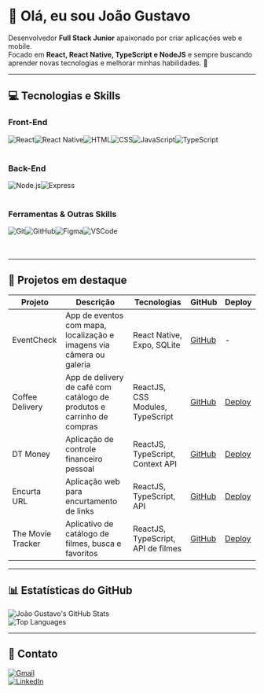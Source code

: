 # 👋 Olá, eu sou João Gustavo

Desenvolvedor **Full Stack Junior** apaixonado por criar aplicações web e mobile.  
Focado em **React, React Native, TypeScript e NodeJS** e sempre buscando aprender novas tecnologias e melhorar minhas habilidades. 🚀

---

## 💻 Tecnologias e Skills

### Front-End
<img alt="React" src="https://img.shields.io/badge/react-%2320232a.svg?style=for-the-badge&logo=react&logoColor=%2361DAFB"/><img alt="React Native" src="https://img.shields.io/badge/react_native-%2320232a.svg?style=for-the-badge&logo=react&logoColor=%2361DAFB"/><img alt="HTML" src="https://img.shields.io/badge/HTML-239120?style=for-the-badge&logo=html5&logoColor=white"/><img alt="CSS" src="https://img.shields.io/badge/CSS3-1572B6?style=for-the-badge&logo=css3&logoColor=white"/><img alt="JavaScript" src="https://img.shields.io/badge/JavaScript-F7DF1E?style=for-the-badge&logo=javascript&logoColor=black"/><img alt="TypeScript" src="https://img.shields.io/badge/TypeScript-%23007ACC.svg?style=for-the-badge&logo=typescript&logoColor=white"/>
<br><br>

### Back-End
<img alt="Node.js" src="https://img.shields.io/badge/Node.js-339933?style=for-the-badge&logo=node.js&logoColor=white"/><img alt="Express" src="https://img.shields.io/badge/Express.js-%23404d59.svg?style=for-the-badge"/>
<br><br>

### Ferramentas & Outras Skills
<img alt="Git" src="https://img.shields.io/badge/Git-F05032?style=for-the-badge&logo=git&logoColor=white"/><img alt="GitHub" src="https://img.shields.io/badge/GitHub-181717?style=for-the-badge&logo=github&logoColor=white"/><img alt="Figma" src="https://img.shields.io/badge/Figma-F24E1E?style=for-the-badge&logo=figma&logoColor=white"/><img alt="VSCode" src="https://img.shields.io/badge/VSCode-007ACC?style=for-the-badge&logo=visual-studio-code&logoColor=white"/>
<br><br><br>

---

## 🚀 Projetos em destaque

| Projeto | Descrição | Tecnologias | GitHub | Deploy |
|---------|-----------|-------------|--------|--------|
| EventCheck | App de eventos com mapa, localização e imagens via câmera ou galeria | React Native, Expo, SQLite | [GitHub](https://github.com/gustavocanepa10/EventCheck) | - |
| Coffee Delivery | App de delivery de café com catálogo de produtos e carrinho de compras | ReactJS, CSS Modules, TypeScript | [GitHub](https://github.com/gustavocanepa10/coffee-delivery) | [Deploy](https://coffee-delivery-pi-cyan.vercel.app/) |
| DT Money | Aplicação de controle financeiro pessoal | ReactJS, TypeScript, Context API | [GitHub](https://github.com/gustavocanepa10/dt-money) | [Deploy](https://dt-money-three-flame.vercel.app/) |
| Encurta URL | Aplicação web para encurtamento de links | ReactJS, TypeScript, API | [GitHub](https://github.com/gustavocanepa10/Encurtador-Front) | [Deploy](https://vercel.com/gustavo-canepas-projects/encurtador-front) |
| The Movie Tracker | Aplicativo de catálogo de filmes, busca e favoritos | ReactJS, TypeScript, API de filmes | [GitHub](https://github.com/gustavocanepa10/TheMovieTracker) | [Deploy](https://vercel.com/gustavo-canepas-projects/the-movie-tracker) |

---

## 📊 Estatísticas do GitHub

![João Gustavo's GitHub Stats](https://github-readme-stats.vercel.app/api?username=gustavocanepa10&show_icons=true&theme=radical&hide_border=true)  
![Top Languages](https://github-readme-stats.vercel.app/api/top-langs/?username=gustavocanepa10&theme=radical&layout=compact&hide_border=true)

---

## 🤝 Contato

[![Gmail](https://img.shields.io/badge/Gmail-D14836?style=for-the-badge&logo=gmail&logoColor=white)](mailto:gustavociscotto@gmail.com)  
[![LinkedIn](https://img.shields.io/badge/LinkedIn-0077B5?style=for-the-badge&logo=linkedin&logoColor=white)](https://www.linkedin.com/in/jo%C3%A3o-gustavo-ferreira-canepa-0a2572226/)

